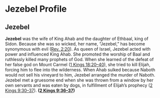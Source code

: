 # Jezebel Profile

## Jezebel

**Jezebel** was the wife of King Ahab and the daughter of Ethbaal, king of Sidon. Because she was so wicked, her name, “Jezebel,” has become synonymous with evil ([Rev. 2:20](https://www.esv.org/Revelation+2%3A20/)). As queen of Israel, Jezebel acted with power and influenced King Ahab. She promoted the worship of Baal and ruthlessly killed many prophets of God. When she learned of the defeat of her false god on Mount Carmel ([1 Kings 18:20–40](https://www.esv.org/1+Kings+18%3A20%E2%80%9340/)), she tried to kill Elijah, forcing him to flee into the wilderness. When Ahab sulked because Naboth would not sell his vineyard to him, Jezebel arranged the murder of Naboth. Jezebel met a gruesome end when she was thrown from a window by her own servants and was eaten by dogs, in fulfillment of Elijah’s prophecy ([2 Kings 9:30–37](https://www.esv.org/2+Kings+9%3A30%E2%80%9337/)). **([2 Kings 9:36–37](https://www.esv.org/2+Kings+9%3A36%E2%80%9337/))**


